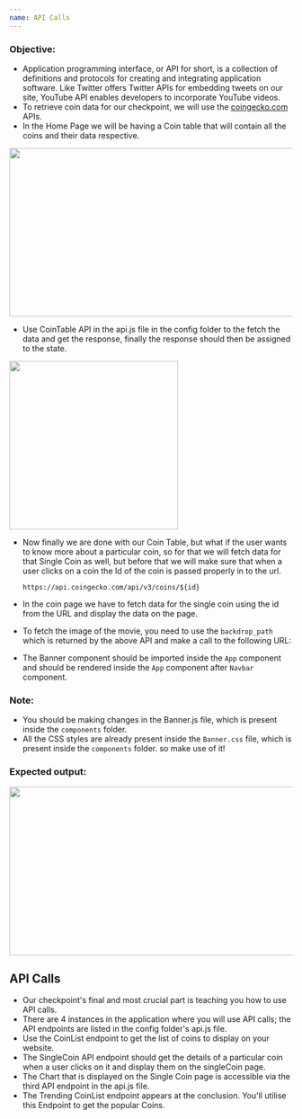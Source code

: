 ```yaml
---
name: API Calls
---
```


### Objective:
- Application programming interface, or API for short, is a collection of definitions and protocols for creating and integrating application software. Like Twitter offers Twitter APIs for embedding tweets on our site, YouTube API enables developers to incorporate YouTube videos.
- To retrieve coin data for our checkpoint, we will use the [coingecko.com](https://coingecko.com) APIs.
- In the Home Page we will be having a Coin table that will contain all the coins and their data respective.

<img src="https://res.cloudinary.com/dn83xtspp/image/upload/v1676271839/Screenshot_20230213_121835_g789ts.png" height="300px" width="700px" />

- Use CoinTable API in the api.js file in the config folder to the fetch the data and get the response, finally the response should then be assigned to the state.

<img src="https://res.cloudinary.com/dn83xtspp/image/upload/v1676276553/Screenshot_20230213_134949_ynvtol.png" height="300px" />
 
- Now finally we are done with our Coin Table, but what if the user wants to know more about a particular coin, so for that we will fetch data for that Single Coin as well, but before that we will make sure that when a user clicks on a coin the Id of the coin is passed properly in to the url.

  ``https://api.coingecko.com/api/v3/coins/${id}``
  
- In the coin page we have to fetch data for the single coin using the id from the URL and display the data on the page.

- To fetch the image of the movie, you need to use the `backdrop_path` which is returned by the above API and make a call to the following URL:
    
- The Banner component should be imported inside the `App` component and should be rendered inside the `App` component after `Navbar` component.

### Note:
- You should be making changes in the Banner.js file, which is present inside the `components` folder.
- All the CSS styles are already present inside the `Banner.css` file, which is present inside the `components` folder. so make use of it!

### Expected output:

<img src="https://ik.imagekit.io/hashinsert/hash-learn/Screenshot_20230128_054847.png?ik-sdk-version=javascript-1.4.3&updatedAt=1674908353162" height="300px" width="600px" />





## API Calls

- Our checkpoint's final and most crucial part is teaching you how to use API calls.
- There are 4 instances in the application where you will use API calls; the API endpoints are listed in the config folder's api.js file.
- Use the CoinList endpoint to get the list of coins to display on your website.
- The SingleCoin API endpoint should get the details of a particular coin when a user clicks on it and display them on the singleCoin page.
- The Chart that is displayed on the Single Coin page is accessible via the third API endpoint in the api.js file.
- The Trending CoinList endpoint appears at the conclusion. You'll utilise this Endpoint to get the popular Coins.

